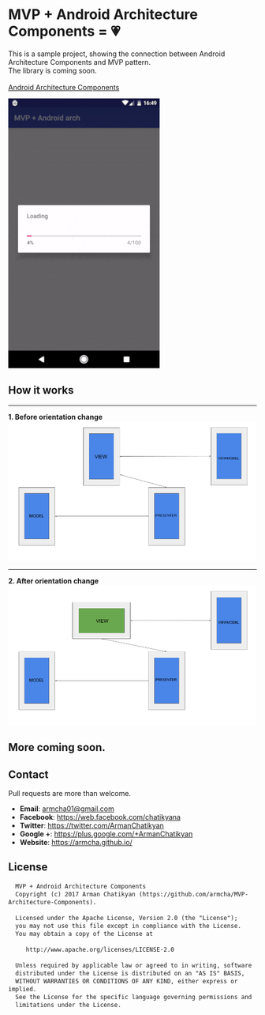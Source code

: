# MVP + Android Architecture Components = 💗

This is a sample project, showing the connection between Android Architecture Components and MVP pattern.</br>
The library is coming soon.</br></br>
[Android Architecture Components][0]</br>

[0]: https://developer.android.com/topic/libraries/architecture/index.html

![](files/main.gif)</br>
## How it works
-----------------------

**1. Before orientation change**
![](files/screen-1.png)

-----------------------
**2. After orientation change**
![](files/screen-2.png)

## More coming soon.

## Contact

Pull requests are more than welcome.

- **Email**: armcha01@gmail.com
- **Facebook**: https://web.facebook.com/chatikyana
- **Twitter**: https://twitter.com/ArmanChatikyan
- **Google +**: https://plus.google.com/+ArmanChatikyan
- **Website**: https://armcha.github.io/

License
--------

      MVP + Android Architecture Components
      Copyright (c) 2017 Arman Chatikyan (https://github.com/armcha/MVP-Architecture-Components).

      Licensed under the Apache License, Version 2.0 (the "License");
      you may not use this file except in compliance with the License.
      You may obtain a copy of the License at

         http://www.apache.org/licenses/LICENSE-2.0

      Unless required by applicable law or agreed to in writing, software
      distributed under the License is distributed on an "AS IS" BASIS,
      WITHOUT WARRANTIES OR CONDITIONS OF ANY KIND, either express or implied.
      See the License for the specific language governing permissions and
      limitations under the License.

